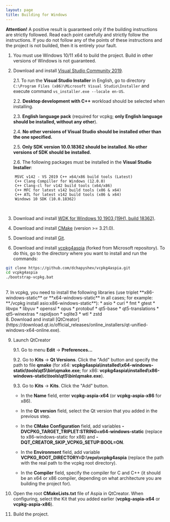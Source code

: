 ```yaml
---
layout: page
title: Building for Windows
---
```


**Attention!** A positive result is guaranteed only if the building instructions are strictly followed.
Read each point carefully and strictly follow the instructions.
If you do not follow any of the points of these instructions and the project is not builded, then it is entirely your fault.

1. You must use Windows 10/11 x64 to build the project. Build in other versions of Windows is not guaranteed.

2. Download and install [Visual Studio Community 2019](https://www.visualstudio.com/downloads).

   2.1. To run the **Visual Studio Installer** in English, go to directory ```C:\Program Files (x86)\Microsoft Visual Studio\Installer``` and execute command ```vs_installer.exe --locale en-US```.

   2.2. **Desktop development with C++** workload should be selected when installing.

   2.3. **English language pack** (required for vcpkg; **only English language should be installed, without any other**).

   2.4. **No other versions of Visual Studio should be installed other than the one specified.**

   2.5. **Only SDK version 10.0.18362 should be installed. No other versions of SDK should be installed.**

   2.6. The following packages must be installed in the **Visual Studio Installer**:
```
    MSVC v142 - VS 2019 C++ x64/x86 build tools (Latest)
    C++ Clang Compiller for Windows (12.0.0)
    C++ Clang-cl for v142 build tools (x64/x86)
    C++ MFC for latest v142 build tools (x86 & x64)
    C++ ATL for latest v142 build tools (x86 & x64)
    Windows 10 SDK (10.0.18362)
```	  
<br/>

3. Download and install [WDK for Windows 10 1903 (19H1, build 18362)](https://learn.microsoft.com/en-us/windows-hardware/drivers/other-wdk-downloads).

4. Download and install [CMake](https://cmake.org/download) (version >= 3.21.0).

5. Download and install [Git](https://git-scm.com/downloads).

6. Download and install [vcpkg4aspia](https://github.com/dchapyshev/vcpkg4aspia) (forked from Microsoft repository). To do this, go to the directory where you want to install and run the commands:
```bash
git clone https://github.com/dchapyshev/vcpkg4aspia.git
cd vcpkg4aspia
./bootstrap-vcpkg.bat
```
<br/>
7. In vcpkg, you need to install the following libraries (use triplet **x86-windows-static** or **x64-windows-static** in all cases; for example: **./vcpkg install asio:x86-windows-static**):
* asio
* curl
* fmt
* gtest
* libvpx
* libyuv
* openssl
* opus
* protobuf
* qt5-base
* qt5-translations
* qt5-winextras
* rapidjson
* sqlite3
* wtl
* zstd
<br/>
8. Download and install [QtCreator](https://download.qt.io/official_releases/online_installers/qt-unified-windows-x64-online.exe).

9. Launch QtCreator

   9.1. Go to menu **Edit** -> **Preferences...**

   9.2. Go to **Kits** -> **Qt Versions**. Click the "Add" button and specify the path to file **qmake**
   (for x64: **vcpkg4aspia\installed\x64-windows-static\tools\qt5\bin\qmake.exe**; for x86: **vcpkg4aspia\installed\x86-windows-static\tools\qt5\bin\qmake.exe**).

   9.3. Go to **Kits** -> **Kits**. Click the "Add" button.

     - In the **Name** field, enter **vcpkg-aspia-x64** (or **vcpkg-aspia-x86** for x86).

     - In the **Qt version** field, select the Qt version that you added in the previous step.

     - In the **CMake Configuration** field, add variables **-DVCPKG_TARGET_TRIPLET:STRING=x64-windows-static** (replace to x86-windows-static for x86) and **-DQT_CREATOR_SKIP_VCPKG_SETUP:BOOL=ON**.

     - In the **Environment** field, add variable **VCPKG_ROOT_DIRECTORY=D:\repo\vcpkg4aspia** (replace the path with the real path to the vcpkg root directory).

     - In the **Compiler** field, specify the compiler for C and C++ (it should be an x64 or x86 compiler, depending on what architecture you are building the project for).


10. Open the root **CMakeLists.txt** file of Aspia in QtCreator. When configuring, select the Kit that you added earlier (**vcpkg-aspia-x64** or **vcpkg-aspia-x86**).

11. Build the project.
